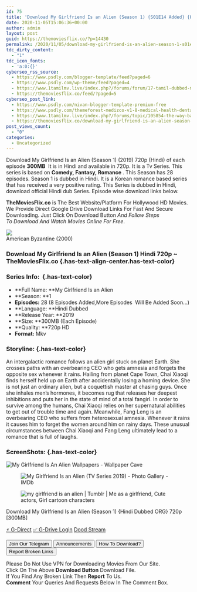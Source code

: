 ```yaml
---
id: 75
title: 'Download My Girlfriend Is an Alien (Season 1) {S01E14 Added} {Hindi Dubbed ORG} 720p HD [300MB]'
date: 2020-11-05T15:06:36+00:00
author: admin
layout: post
guid: https://themoviesflix.co/?p=14430
permalink: /2020/11/05/download-my-girlfriend-is-an-alien-season-1-s01e14-added-hindi-dubbed-org-720p-hd-300mb/
tdc_dirty_content:
  - "1"
tdc_icon_fonts:
  - 'a:0:{}'
cyberseo_rss_source:
  - https://www.psdly.com/blogger-template/feed?paged=6
  - https://www.psdly.com/wp-theme/feed?paged=4
  - https://www.1tamilmv.live/index.php?/forums/forum/17-tamil-dubbed-movies.xml/
  - https://themoviesflix.co/feed/?paged=5
cyberseo_post_link:
  - https://www.psdly.com/nivan-blogger-template-premium-free
  - https://www.psdly.com/themeforest-medizco-v1-8-medical-health-dental-care-clinic-wordpress-theme-24969511
  - https://www.1tamilmv.live/index.php?/forums/topic/105854-the-way-back-2020-tamil-br-rip-720p-x264-fan-dub-850mb-x264-400mb/
  - https://themoviesflix.co/download-my-girlfriend-is-an-alien-season-1-hindi-720p/
post_views_count:
  - "0"
categories:
  - Uncategorized
---
```

Download My Girlfriend Is an Alien (Season 1) (2019)&nbsp;720p&nbsp;(Hindi) of each episode&nbsp;**300MB**&nbsp;&nbsp;It is in Hindi and available in&nbsp;720p. It is a&nbsp;Tv Series. This series is based on **Comedy,&nbsp;Fantasy,&nbsp;Romance&nbsp;**. This Season has 28 episodes. Season 1 is dubbed in Hindi. It is a Korean romance based series that has received a very positive rating. This Series is dubbed in Hindi, download official Hindi dub Series. Episode wise download links below.

**TheMoviesFlix.co**&nbsp;is The Best Website/Platform For Hollywood HD Movies. We Provide Direct Google Drive Download Links For Fast And Secure Downloading. Just Click On Download Button&nbsp;_And Follow Steps To&nbsp;Download And Watch Movies Online For Free_.

<div class="imdbwp imdbwp--movie dark">
  <div class="imdbwp__thumb">
    <a class="imdbwp__link" target="_blank" title="American Byzantine" href="https://www.imdb.com/title/tt1087429/" rel="nofollow noopener noreferrer"><img class="imdbwp__img" src="https://themoviesflix.co/wp-content/plugins/imdb-for-wordpress/assets/img/placeholder.png" /></a>
  </div>
  
  <div class="imdbwp__content">
    <div class="imdbwp__header">
      <span class="imdbwp__title">American Byzantine</span> (2000)
    </div>
  </div>
</div>

### Download My Girlfriend Is an Alien (Season 1) Hindi 720p ~ TheMoviesFlix.co {.has-text-align-center.has-text-color}

### Series Info:&nbsp; {.has-text-color}

  * **Full Name:&nbsp;**My Girlfriend Is an Alien
  * **Season:&nbsp;**1
  * **Episodes:** 28 (8 Episodes Added,More Episodes&nbsp; Will Be Added Soon…)
  * **Language:&nbsp;**Hindi Dubbed
  * **Release Year:&nbsp;**2019
  * **Size:&nbsp;**300MB (Each Episode)
  * **Quality:&nbsp;**720p HD
  * **Format:**&nbsp;Mkv

### Storyline: {.has-text-color}

An intergalactic romance follows an alien girl stuck on planet Earth. She crosses paths with an overbearing CEO who gets amnesia and forgets the opposite sex whenever it rains. Hailing from planet Cape Town, Chai Xiaoqi finds herself held up on Earth after accidentally losing a homing device. She is not just an ordinary alien, but a coquettish master at chasing guys. Once she inhales men’s hormones, it becomes rug that releases her deepest inhibitions and puts her in the state of mind of a total fangirl. In order to survive among the humans, Chai Xiaoqi relies on her supernatural abilities to get out of trouble time and again. Meanwhile, Fang Leng is an overbearing CEO who suffers from heterosexual amnesia. Whenever it rains it causes him to forget the women around him on rainy days. These unusual circumstances between Chai Xiaoqi and Fang Leng ultimately lead to a romance that is full of laughs.

### ScreenShots: {.has-text-color}<figure class="wp-block-image">

![My Girlfriend Is An Alien Wallpapers - Wallpaper Cave](https://wallpapercave.com/wp/wp6040065.jpg) </figure> <figure class="wp-block-image">![My Girlfriend Is an Alien (TV Series 2019) - Photo Gallery - IMDb](https://m.media-amazon.com/images/M/MV5BMjA0NWQ0OTEtNzY3YS00MDA2LTk1MjMtNGI1NjQxZmEzOGY5XkEyXkFqcGdeQXVyNTM2NzkwMzU@._V1_.jpg)</figure> <figure class="wp-block-image alignwide">![my girlfriend is an alien | Tumblr | Me as a girlfriend, Cute actors, Girl cartoon characters](https://i.pinimg.com/originals/e9/0d/77/e90d77f732b5469d2beeb6ed92179dca.gif)</figure> 

<p class="has-text-align-center has-text-color has-medium-font-size">
  Download My Girlfriend Is an Alien (Season 1) {Hindi Dubbed ORG} 720p [300MB]
</p>

<p class="has-text-align-center">
  <a class="maxbutton-13 maxbutton maxbutton-g-direct-1" target="_blank" title="tooltip" rel="nofollow noopener noreferrer" href="https://coinquint.com/a19340/"><span class="mb-text">⚡️ G-Direct</span></a> <a class="maxbutton-14 maxbutton maxbutton-g-drive" target="_blank" title="tooltip" rel="nofollow noopener noreferrer" href="https://coinquint.com/a19342/"><span class="mb-text">✅ G-Drive Login</span></a> <a class="maxbutton-15 maxbutton maxbutton-dood-stream" target="_blank" title="tooltip" rel="nofollow noopener noreferrer" href="https://coinquint.com/a19344/"><span class="mb-text">Dood Stream</span></a>
</p>

<a href="https://t.me/themoviesflixcom" target="_blank" data-wpel-link="external" rel="nofollow external noopener noreferrer"><button class="button button5">Join Our Telegram</button></a> <a href="https://themoviesflix.co/download-my-girlfriend-is-an-alien-season-1-hindi-720p/#" target="_blank" data-wpel-link="external" rel="nofollow external noopener noreferrer"><button class="button button5">Announcements</button></a> <a href="https://themoviesflix.com/how-to-download/" target="_blank" data-wpel-link="external" rel="nofollow external noopener noreferrer"><button class="button button5">How To Download?</button></a> <a href="https://themoviesflix.co/download-my-girlfriend-is-an-alien-season-1-hindi-720p/#" target="_blank" data-wpel-link="external" rel="nofollow external noopener noreferrer"><button class="button button5">Report Broken Links</button></a> 

<div class="alert alert-danger">
  Please Do Not Use VPN for Downloading Movies From Our Site.
</div>

<div class="alert alert-success">
  Click On The Above <strong>Download Button</strong> Download File.
</div>

<div class="alert alert-warning">
  If You Find Any Broken Link Then <strong>Report</strong> To Us.
</div>

<div class="alert alert-info">
  <strong>Comment</strong> Your Queries And Requests Below In The Comment Box.
</div>